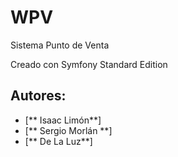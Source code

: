 WPV
===

Sistema Punto de Venta 

Creado con Symfony Standard Edition

Autores:
--------

  * [** Isaac Limón**]
  * [** Sergio Morlán **]
  * [** De La Luz**]